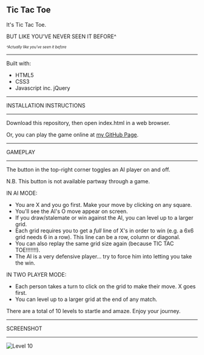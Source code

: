
## Tic Tac Toe

It's Tic Tac Toe.

BUT LIKE YOU'VE NEVER SEEN IT BEFORE^



<sub><sup>*^Actually like you've seen it before*</sup></sub>



*************************************

Built with:
- HTML5
- CSS3
- Javascript inc. jQuery


*************************************
INSTALLATION INSTRUCTIONS
*************************************

Download this repository, then open index.html in a web browser.

Or, you can play the game online at [my GitHub Page](https://madeleinemila.github.io/tictactoe/).


*************************************
GAMEPLAY
*************************************

The button in the top-right corner toggles an AI player on and off.

N.B. This button is not available partway through a game.

IN AI MODE:
- You are X and you go first. Make your move by clicking on any square.
- You'll see the AI's O move appear on screen.
- If you draw/stalemate or win against the AI, you can level up to a larger grid.
- Each grid requires you to get a *full* line of X's in order to win (e.g. a 6x6 grid needs 6 in a row). This line can be a row, column or diagonal.
- You can also replay the same grid size again (because TIC TAC TOE!!!!!!!).
- The AI is a very defensive player... try to force him into letting you take the win.

IN TWO PLAYER MODE:
- Each person takes a turn to click on the grid to make their move. X goes first.
- You can level up to a larger grid at the end of any match.

There are a total of 10 levels to startle and amaze.
Enjoy your journey.


*************************************
SCREENSHOT
*************************************

![Level 10](http://res.cloudinary.com/mrmy/image/upload/v1512108426/tictactoe_astmwc.png)
